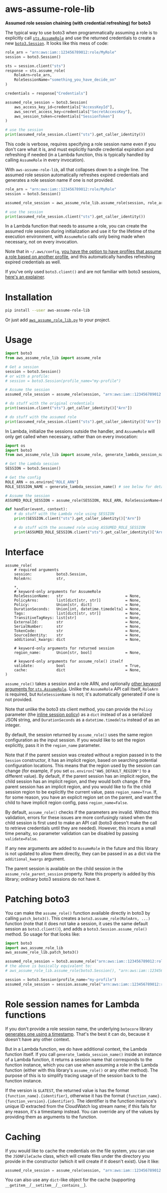 # aws-assume-role-lib
**Assumed role session chaining (with credential refreshing) for boto3**

The typical way to use boto3 when programmatically assuming a role is to explicitly call [`sts.AssumeRole`](https://boto3.amazonaws.com/v1/documentation/api/latest/reference/services/sts.html#STS.Client.assume_role) and use the returned credentials to create a new [`boto3.Session`](https://boto3.amazonaws.com/v1/documentation/api/latest/reference/core/session.html).
It looks like this mess of code:

```python
role_arn = "arn:aws:iam::123456789012:role/MyRole"
session = boto3.Session()

sts = session.client("sts")
response = sts.assume_role(
    RoleArn=role_arn,
    RoleSessionName="something_you_have_decide_on"
)

credentials = response["Credentials"]

assumed_role_session = boto3.Session(
    aws_access_key_id=credentials["AccessKeyId"],
    aws_secret_access_key=credentials["SecretAccessKey"],
    aws_session_token=credentials["SessionToken"]
)

# use the session
print(assumed_role_session.client("sts").get_caller_identity())
```

This code is verbose, requires specifying a role session name even if you don't care what it is, and must explicitly handle credential expiration and refreshing if needed (in a Lambda function, this is typically handled by calling `AssumeRole` in every invocation).

With `aws-assume-role-lib`, all that collapses down to a single line. The assumed role session automatically refreshes expired credentials and generates a role session name if one is not provided.

```python
role_arn = "arn:aws:iam::123456789012:role/MyRole"
session = boto3.Session()

assumed_role_session = aws_assume_role_lib.assume_role(session, role_arn)

# use the session
print(assumed_role_session.client("sts").get_caller_identity())
```

In a Lambda function that needs to assume a role, you can create the assumed role session during initialization and use it for the lifetime of the execution environment, with `AssumeRole` calls only being made when necessary, not on every invocation.

Note that in `~/.aws/config`, [you have the option to have profiles that assume a role based on another profile](https://docs.aws.amazon.com/cli/latest/userguide/cli-configure-role.html), and this automatically handles refreshing expired credentials as well.

If you've only used `boto3.client()` and are not familiar with boto3 sessions, [here's an explainer](https://ben11kehoe.medium.com/boto3-sessions-and-why-you-should-use-them-9b094eb5ca8e).

# Installation

```bash
pip install --user aws-assume-role-lib
```

Or just add [`aws_assume_role_lib.py`](https://raw.githubusercontent.com/benkehoe/aws-assume-role-lib/main/aws_assume_role_lib.py) to your project.

# Usage

```python
import boto3
from aws_assume_role_lib import assume_role

# Get a session
session = boto3.Session()
# or with a profile:
# session = boto3.Session(profile_name="my-profile")

# Assume the session
assumed_role_session = assume_role(session, "arn:aws:iam::123456789012:role/MyRole")

# do stuff with the original credentials
print(session.client("sts").get_caller_identity()["Arn"])

# do stuff with the assumed role
print(assumed_role_session.client("sts").get_caller_identity()["Arn"])
```

In Lambda, initialize the sessions outside the handler, and `AssumeRole` will only get called when necessary, rather than on every invocation:
```python
import os
import boto3
from aws_assume_role_lib import assume_role, generate_lambda_session_name

# Get the Lambda session
SESSION = boto3.Session()

# Get the config
ROLE_ARN = os.environ["ROLE_ARN"]
ROLE_SESSION_NAME = generate_lambda_session_name() # see below for details

# Assume the session
ASSUMED_ROLE_SESSION = assume_role(SESSION, ROLE_ARN, RoleSessionName=ROLE_SESSION_NAME)

def handler(event, context):
    # do stuff with the Lambda role using SESSION
    print(SESSION.client("sts").get_caller_identity()["Arn"])

    # do stuff with the assumed role using ASSUMED_ROLE_SESSION
    print(ASSUMED_ROLE_SESSION.client("sts").get_caller_identity()["Arn"])
```

# Interface

```
assume_role(
    # required arguments
    session:           boto3.Session,
    RoleArn:           str,

    *,
    # keyword-only arguments for AssumeRole
    RoleSessionName:   str                            = None,
    PolicyArns:        list[dict[str, str]]           = None,
    Policy:            Union[str, dict]               = None,
    DurationSeconds:   Union[int, datetime.timedelta] = None,
    Tags:              list[dict[str, str]]           = None,
    TransitiveTagKeys: list[str]                      = None,
    ExternalId:        str                            = None,
    SerialNumber:      str                            = None,
    TokenCode:         str                            = None,
    SourceIdentity:    str                            = None,
    additional_kwargs: dict                           = None,

    # keyword-only arguments for returned session
    region_name:       Union[str, bool]               = None,

    # keyword-only arguments for assume_role() itself
    validate:          bool                           = True,
    cache:             dict                           = None,
)
```

`assume_role()` takes a session and a role ARN, and optionally [other keyword arguments for `sts.AssumeRole`](https://boto3.amazonaws.com/v1/documentation/api/latest/reference/services/sts.html#STS.Client.assume_role).
Unlike the `AssumeRole` API call itself, `RoleArn` is required, but `RoleSessionName` is not; it's automatically generated if one is not provided.

Note that unlike the boto3 sts client method, you can provide the `Policy` parameter (the [inline session policy](https://docs.aws.amazon.com/IAM/latest/UserGuide/access_policies.html#policies_session)) as a `dict` instead of as a serialized JSON string, and `DurationSeconds` as a `datetime.timedelta` instead of as an integer.

By default, the session returned by `assume_role()` uses the same region configuration as the input session.
If you would like to set the region explicitly, pass it in the `region_name` parameter.

Note that if the parent session was created without a region passed in to the `Session` constructor, it has an implicit region, based on searching potential configuration locations.
This means that the region used by the session can change (for example, if you set `os.environ["AWS_DEFAULT_REGION"]` to a different value).
By default, if the parent session has an implicit region, the child session has an implicit region, and they would both change.
If the parent session has an implicit region, and you would like to fix the child session region to be explicitly the current value, pass `region_name=True`.
If, for some reason, you have an explicit region set on the parent, and want the child to have implicit region config, pass `region_name=False`.

By default, `assume_role()` checks if the parameters are invalid.
Without this validation, errors for these issues are more confusingly raised when the child session is first used to make an API call (boto3 doesn't make the call to retrieve credentials until they are needed).
However, this incurs a small time penalty, so parameter validation can be disabled by passing `validate=False`.

If any new arguments are added to `AssumeRole` in the future and this library is not updated to allow them directly, they can be passed in as a dict via the `additional_kwargs` argument.

The parent session is available on the child session in the `assume_role_parent_session` property.
Note this property is added by this library; ordinary boto3 sessions do not have it.

# Patching boto3

You can make the `assume_role()` function available directly in boto3 by calling `patch_boto3()`.
This creates a `boto3.assume_role(RoleArn, ...)` function (note that it does not take a session, it uses the same default session as `boto3.client()`), and adds a `boto3.Session.assume_role()` method.
So usage for that looks like:

```python
import boto3
import aws_assume_role_lib
aws_assume_role_lib.patch_boto3()

assumed_role_session = boto3.assume_role("arn:aws:iam::123456789012:role/MyRole")
# the above is basically equivalent to:
# aws_assume_role_lib.assume_role(boto3.Session(), "arn:aws:iam::123456789012:role/MyRole")

session = boto3.Session(profile_name="my-profile")
assumed_role_session = session.assume_role("arn:aws:iam::123456789012:role/MyRole")
```

# Role session names for Lambda functions
If you don't provide a role session name, the underlying `botocore` library [generates one using a timestamp](https://github.com/boto/botocore/blob/c53072ec257ef47e2fc749c384a9488fd3f3e626/botocore/credentials.py#L730).
That's the best it can do, because it doesn't have any other context.

But in a Lambda function, we do have additional context, the Lambda function itself.
If you call `generate_lambda_session_name()` inside an instance of a Lambda function, it returns a session name that corresponds to the function instance, which you can use when assuming a role in the Lambda function (either with this library's `assume_role()` or any other method).
The purpose of this is to simplify tracing usage of the session back to the function instance.

If the version is `$LATEST`, the returned value is has the format `{function_name}.{identifier}`, otherwise it has the format `{function_name}.{function_version}.{identifier}`.
The identifier is the function instance's unique ID extracted from the CloudWatch log stream name; if this fails for any reason, it's a timestamp instead.
You can override any of the values by providing them as arguments to the function.

# Caching

If you would like to cache the credentials on the file system, you can use the `JSONFileCache` class, which will create files under the directory you provide in the constructor (which it will create if it doesn't exist).
Use it like:
```python
assumed_role_session = assume_role(session, "arn:aws:iam::123456789012:role/MyRole", cache=JSONFileCache("path/to/dir"))
```
You can also use any `dict`-like object for the cache (supporting `__getitem__`/`__setitem__`/`__contains__`).
